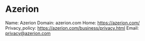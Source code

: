 
# Azerion

Name: Azerion
Domain: azerion.com
Home: https://azerion.com/
Privacy_policy: https://azerion.com/business/privacy.html
Email: privacy@azerion.com
